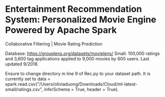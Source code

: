 # Entertainment Recommendation System: Personalized Movie Engine Powered by Apache Spark 
Collaborative Filtering | Movie Rating Prediction

Database: https://grouplens.org/datasets/movielens/
Small: 100,000 ratings and 3,600 tag applications applied to 9,000 movies by 600 users. Last updated 9/2018.

Ensure to change directory in line 9 of Rec.py to your dataset path. 
It is currently set to data = spark.read.csv("/Users/oliviaduong/Downloads/Cloud/ml-latest-small/ratings.csv", inferSchema = True, header = True).

